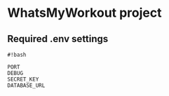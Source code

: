 # WhatsMyWorkout project #

## Required .env settings ##

```
#!bash

PORT
DEBUG
SECRET_KEY
DATABASE_URL
```
